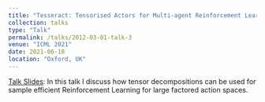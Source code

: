 ```yaml
---
title: "Tesseract: Tensorised Actors for Multi-agent Reinforcement Learning"
collection: talks
type: "Talk"
permalink: /talks/2012-03-01-talk-3
venue: "ICML 2021"
date: 2021-06-18
location: "Oxford, UK"
---
```

[Talk Slides](https://Anuj-Mahajan.github.io/files/Tesseract_slides_icml.pdf): In this talk I discuss how tensor decompositions can be used for sample efficient Reinforcement Learning for large factored action spaces.
